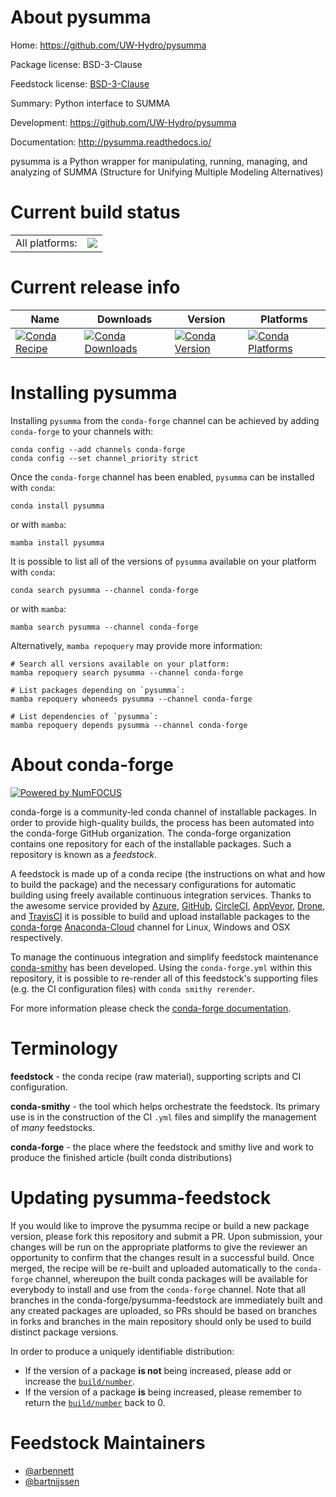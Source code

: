 About pysumma
=============

Home: https://github.com/UW-Hydro/pysumma

Package license: BSD-3-Clause

Feedstock license: [BSD-3-Clause](https://github.com/conda-forge/pysumma-feedstock/blob/main/LICENSE.txt)

Summary: Python interface to SUMMA

Development: https://github.com/UW-Hydro/pysumma

Documentation: http://pysumma.readthedocs.io/

pysumma is a Python wrapper for manipulating, running,
managing, and analyzing of SUMMA (Structure for Unifying
Multiple Modeling Alternatives)


Current build status
====================


<table><tr><td>All platforms:</td>
    <td>
      <a href="https://dev.azure.com/conda-forge/feedstock-builds/_build/latest?definitionId=11301&branchName=main">
        <img src="https://dev.azure.com/conda-forge/feedstock-builds/_apis/build/status/pysumma-feedstock?branchName=main">
      </a>
    </td>
  </tr>
</table>

Current release info
====================

| Name | Downloads | Version | Platforms |
| --- | --- | --- | --- |
| [![Conda Recipe](https://img.shields.io/badge/recipe-pysumma-green.svg)](https://anaconda.org/conda-forge/pysumma) | [![Conda Downloads](https://img.shields.io/conda/dn/conda-forge/pysumma.svg)](https://anaconda.org/conda-forge/pysumma) | [![Conda Version](https://img.shields.io/conda/vn/conda-forge/pysumma.svg)](https://anaconda.org/conda-forge/pysumma) | [![Conda Platforms](https://img.shields.io/conda/pn/conda-forge/pysumma.svg)](https://anaconda.org/conda-forge/pysumma) |

Installing pysumma
==================

Installing `pysumma` from the `conda-forge` channel can be achieved by adding `conda-forge` to your channels with:

```
conda config --add channels conda-forge
conda config --set channel_priority strict
```

Once the `conda-forge` channel has been enabled, `pysumma` can be installed with `conda`:

```
conda install pysumma
```

or with `mamba`:

```
mamba install pysumma
```

It is possible to list all of the versions of `pysumma` available on your platform with `conda`:

```
conda search pysumma --channel conda-forge
```

or with `mamba`:

```
mamba search pysumma --channel conda-forge
```

Alternatively, `mamba repoquery` may provide more information:

```
# Search all versions available on your platform:
mamba repoquery search pysumma --channel conda-forge

# List packages depending on `pysumma`:
mamba repoquery whoneeds pysumma --channel conda-forge

# List dependencies of `pysumma`:
mamba repoquery depends pysumma --channel conda-forge
```


About conda-forge
=================

[![Powered by
NumFOCUS](https://img.shields.io/badge/powered%20by-NumFOCUS-orange.svg?style=flat&colorA=E1523D&colorB=007D8A)](https://numfocus.org)

conda-forge is a community-led conda channel of installable packages.
In order to provide high-quality builds, the process has been automated into the
conda-forge GitHub organization. The conda-forge organization contains one repository
for each of the installable packages. Such a repository is known as a *feedstock*.

A feedstock is made up of a conda recipe (the instructions on what and how to build
the package) and the necessary configurations for automatic building using freely
available continuous integration services. Thanks to the awesome service provided by
[Azure](https://azure.microsoft.com/en-us/services/devops/), [GitHub](https://github.com/),
[CircleCI](https://circleci.com/), [AppVeyor](https://www.appveyor.com/),
[Drone](https://cloud.drone.io/welcome), and [TravisCI](https://travis-ci.com/)
it is possible to build and upload installable packages to the
[conda-forge](https://anaconda.org/conda-forge) [Anaconda-Cloud](https://anaconda.org/)
channel for Linux, Windows and OSX respectively.

To manage the continuous integration and simplify feedstock maintenance
[conda-smithy](https://github.com/conda-forge/conda-smithy) has been developed.
Using the ``conda-forge.yml`` within this repository, it is possible to re-render all of
this feedstock's supporting files (e.g. the CI configuration files) with ``conda smithy rerender``.

For more information please check the [conda-forge documentation](https://conda-forge.org/docs/).

Terminology
===========

**feedstock** - the conda recipe (raw material), supporting scripts and CI configuration.

**conda-smithy** - the tool which helps orchestrate the feedstock.
                   Its primary use is in the construction of the CI ``.yml`` files
                   and simplify the management of *many* feedstocks.

**conda-forge** - the place where the feedstock and smithy live and work to
                  produce the finished article (built conda distributions)


Updating pysumma-feedstock
==========================

If you would like to improve the pysumma recipe or build a new
package version, please fork this repository and submit a PR. Upon submission,
your changes will be run on the appropriate platforms to give the reviewer an
opportunity to confirm that the changes result in a successful build. Once
merged, the recipe will be re-built and uploaded automatically to the
`conda-forge` channel, whereupon the built conda packages will be available for
everybody to install and use from the `conda-forge` channel.
Note that all branches in the conda-forge/pysumma-feedstock are
immediately built and any created packages are uploaded, so PRs should be based
on branches in forks and branches in the main repository should only be used to
build distinct package versions.

In order to produce a uniquely identifiable distribution:
 * If the version of a package **is not** being increased, please add or increase
   the [``build/number``](https://docs.conda.io/projects/conda-build/en/latest/resources/define-metadata.html#build-number-and-string).
 * If the version of a package **is** being increased, please remember to return
   the [``build/number``](https://docs.conda.io/projects/conda-build/en/latest/resources/define-metadata.html#build-number-and-string)
   back to 0.

Feedstock Maintainers
=====================

* [@arbennett](https://github.com/arbennett/)
* [@bartnijssen](https://github.com/bartnijssen/)

